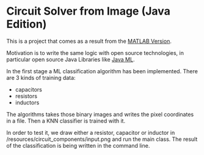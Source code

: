# Circuit Solver from Image (Java Edition)

This is a project that comes as a result from the [MATLAB Version](https://github.com/dodosiz/circuit-solver-from-image).

Motivation is to write the same logic with open source technologies, in particular open source Java Libraries
like [Java ML](http://java-ml.sourceforge.net/).

In the first stage a ML classification algorithm has been implemented. There are 3 kinds of training data:

* capacitors
* resistors
* inductors

The algorithms takes those binary images and writes the pixel coordinates in a file. Then a KNN classifier
is trained with it.

In order to test it, we draw either a resistor, capacitor or inductor in /resources/circuit_components/input.png
and run the main class. The result of the classification is being written in the command line.